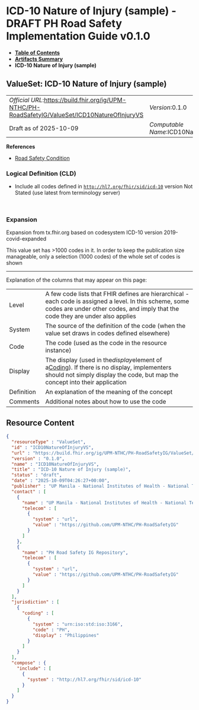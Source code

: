 # ICD-10 Nature of Injury (sample) - DRAFT PH Road Safety Implementation Guide v0.1.0

* [**Table of Contents**](toc.md)
* [**Artifacts Summary**](artifacts.md)
* **ICD-10 Nature of Injury (sample)**

## ValueSet: ICD-10 Nature of Injury (sample) 

| | |
| :--- | :--- |
| *Official URL*:https://build.fhir.org/ig/UPM-NTHC/PH-RoadSafetyIG/ValueSet/ICD10NatureOfInjuryVS | *Version*:0.1.0 |
| Draft as of 2025-10-09 | *Computable Name*:ICD10NatureOfInjuryVS |

 **References** 

* [Road Safety Condition](StructureDefinition-ConditionRoadSafety.md)

### Logical Definition (CLD)

* Include all codes defined in [`http://hl7.org/fhir/sid/icd-10`](http://terminology.hl7.org/6.5.0/CodeSystem-icd10.html) version Not Stated (use latest from terminology server)

 

### Expansion

Expansion from tx.fhir.org based on codesystem ICD-10 version 2019-covid-expanded

This value set has >1000 codes in it. In order to keep the publication size manageable, only a selection (1000 codes) of the whole set of codes is shown

-------

 Explanation of the columns that may appear on this page: 

| | |
| :--- | :--- |
| Level | A few code lists that FHIR defines are hierarchical - each code is assigned a level. In this scheme, some codes are under other codes, and imply that the code they are under also applies |
| System | The source of the definition of the code (when the value set draws in codes defined elsewhere) |
| Code | The code (used as the code in the resource instance) |
| Display | The display (used in the*display*element of a[Coding](http://hl7.org/fhir/R4/datatypes.html#Coding)). If there is no display, implementers should not simply display the code, but map the concept into their application |
| Definition | An explanation of the meaning of the concept |
| Comments | Additional notes about how to use the code |



## Resource Content

```json
{
  "resourceType" : "ValueSet",
  "id" : "ICD10NatureOfInjuryVS",
  "url" : "https://build.fhir.org/ig/UPM-NTHC/PH-RoadSafetyIG/ValueSet/ICD10NatureOfInjuryVS",
  "version" : "0.1.0",
  "name" : "ICD10NatureOfInjuryVS",
  "title" : "ICD-10 Nature of Injury (sample)",
  "status" : "draft",
  "date" : "2025-10-09T04:26:27+00:00",
  "publisher" : "UP Manila - National Institutes of Health - National Telehealth Center",
  "contact" : [
    {
      "name" : "UP Manila - National Institutes of Health - National Telehealth Center",
      "telecom" : [
        {
          "system" : "url",
          "value" : "https://github.com/UPM-NTHC/PH-RoadSafetyIG"
        }
      ]
    },
    {
      "name" : "PH Road Safety IG Repository",
      "telecom" : [
        {
          "system" : "url",
          "value" : "https://github.com/UPM-NTHC/PH-RoadSafetyIG"
        }
      ]
    }
  ],
  "jurisdiction" : [
    {
      "coding" : [
        {
          "system" : "urn:iso:std:iso:3166",
          "code" : "PH",
          "display" : "Philippines"
        }
      ]
    }
  ],
  "compose" : {
    "include" : [
      {
        "system" : "http://hl7.org/fhir/sid/icd-10"
      }
    ]
  }
}

```

